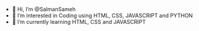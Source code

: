 - 👋 Hi, I’m @SalmanSameh
- 👀 I’m interested in Coding using HTML, CSS, JAVASCRIPT and PYTHON
- 🌱 I’m currently learning HTML, CSS and JAVASCRIPT

<!---
SalmanSameh/SalmanSameh is a ✨ special ✨ repository because its `README.md` (this file) appears on your GitHub profile.
You can click the Preview link to take a look at your changes.
--->
